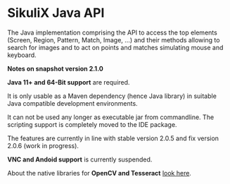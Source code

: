 SikuliX Java API
===

The Java implementation comprising the API to access the top elements (Screen, Region, Pattern, Match, Image, ...) 
and their methods allowing to search for images and to act on points and matches simulating mouse and keyboard.

**Notes on snapshot version 2.1.0**

**Java 11+ and 64-Bit support** are required.

It is only usable as a Maven dependency (hence Java library) in suitable Java compatible development environments.

It can not be used any longer as executable jar from commandline. 
The scripting support is completely moved to the IDE package.

The features are currently in line with stable version 2.0.5 and fix version 2.0.6 (work in progress).

**VNC and Andoid support** is currently suspended.

About the native libraries for **OpenCV and Tesseract** [look here](https://github.com/RaiMan/SikuliX1/blob/master/IDE/README.md). 

